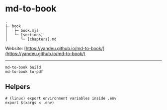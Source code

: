 # md-to-book

```
.
├─ book
│   ├─ book.mjs
│   └─ [sections]
│      └─ [chapters].md
```

Website: [https://yandeu.github.io/md-to-book/](https://yandeu.github.io/md-to-book/)

---

```console
md-to-book build
md-to-book to-pdf
```

## Helpers

```console
# (linux) export environment variables inside .env
export $(xargs < .env)
```
